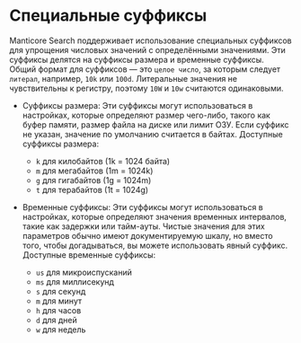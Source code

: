 # Специальные суффиксы

Manticore Search поддерживает использование специальных суффиксов для упрощения числовых значений с определёнными значениями. Эти суффиксы делятся на суффиксы размера и временные суффиксы. Общий формат для суффиксов — это `целое число`, за которым следует `литерал`, например, `10k` или `100d`. Литеральные значения не чувствительны к регистру, поэтому `10W` и `10w` считаются одинаковыми.

* Суффиксы размера: Эти суффиксы могут использоваться в настройках, которые определяют размер чего-либо, такого как буфер памяти, размер файла на диске или лимит ОЗУ. Если суффикс не указан, значение по умолчанию считается в байтах. Доступные суффиксы размера:
  - `k` для килобайтов (1k = 1024 байта)
  - `m` для мегабайтов (1m = 1024k)
  - `g` для гигабайтов (1g = 1024m)
  - `t` для терабайтов (1t = 1024g)

* Временные суффиксы: Эти суффиксы могут использоваться в настройках, которые определяют значения временных интервалов, такие как задержки или тайм-ауты. Чистые значения для этих параметров обычно имеют документируемую шкалу, но вместо того, чтобы догадываться, вы можете использовать явный суффикс. Доступные временные суффиксы:
  - `us` для микроиспусканий
  - `ms` для миллисекунд
  - `s` для секунд
  - `m` для минут
  - `h` для часов
  - `d` для дней
  - `w` для недель

<!-- proofread -->

